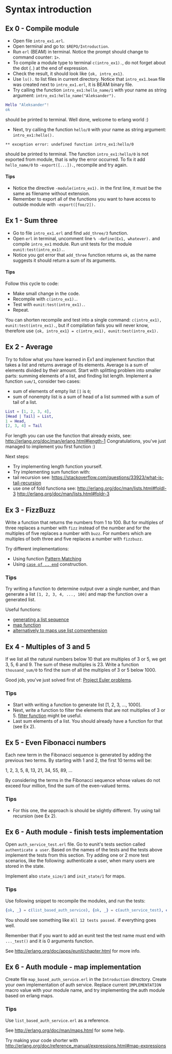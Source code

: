 # Syntax introduction

## Ex 0 - Compile module

- Open file `intro_ex1.erl`.
- Open terminal and go to: `$REPO/Introduction`.
- Run `erl` (BEAM) in terminal. Notice the prompt should change to command counter: `1>`.
- To compile a module type to terminal `c(intro_ex1).`, do not forget about the dot (`.`) at the end of expression.
- Check the result, it should look like `{ok, intro_ex1}`.
- Use `ls().` to list files in current directory. Notice that `intro_ex1.beam` file was created next to `intro_ex1.erl`, it is BEAM binary file.
- Try calling the function `intro_ex1:hello_name/1` with your name as string argument: `intro_ex1:hello_name("Aleksander").`

```erlang 
Hello "Aleksander"!
ok
```

should be printed to terminal. Well done, welcome to erlang world :)

- Next, try calling the function `hello/0` with your name as string argument: `intro_ex1:hello().`

```
** exception error: undefined function intro_ex1:hello/0
```

should be printed to terminal. The function `intro_ex1:hello/0` is not exported from module, that is why the error occurred. To fix it add `hello_name/0` to `-export([...]).`, recompile and try again.

#### Tips

 - Notice the directive `-module(intro_ex1).` in the first line, it must be the same as filename without extension.
 - Remember to export all of the functions you want to have access to outside module with `-export([foo/2]).`

## Ex 1 - Sum three

- Go to file `intro_ex1.erl` and find `add_three/3` function.
- Open `erl` in terminal, uncomment line `% -define(Ex1, whatever).` and compile `intro_ex1` module. Run unit tests for the module `eunit:test(intro_ex1).`.
- Notice you got error that `add_three` function returns `ok`, as the name suggests it should return a sum of its arguments.

#### Tips

Follow this cycle to code:
 - Make small change in the code.
 - Recompile with `c(intro_ex1).`.
 - Test with `eunit:test(intro_ex1).`.
 - Repeat.

You can shorten recompile and test into a single command: `c(intro_ex1), eunit:test(intro_ex1).`, but if compilation fails you will never know, therefore use `{ok, intro_ex1} = c(intro_ex1), eunit:test(intro_ex1).`

## Ex 2 - Average

Try to follow what you have learned in Ex1 and implement function that takes a list and returns average of its elements. Average is a sum of elements divided by their amount. Start with splitting problem into smaller parts: summing elements of a list, and finding list length. Implement a function `sum/1`, consider two cases: 
 - sum of elements of empty list `[]` is `0`;
 - sum of nonempty list is a sum of head of a list summed with a sum of tail of a list.

```erlang
List = [1, 2, 3, 4],
[Head | Tail] = List,
1 = Head,
[2, 3, 4] = Tail
```

For length you can use the function that already exists, see: http://erlang.org/doc/man/erlang.html#length-1
Congratulations, you've just managed to implement you first function :)

Next steps:
 - Try implementing length function yourself.
 - Try implementing sum function with:
  - tail recursion see: https://stackoverflow.com/questions/33923/what-is-tail-recursion
  - use one of fold functiona see: http://erlang.org/doc/man/lists.html#foldl-3 http://erlang.org/doc/man/lists.html#foldr-3


## Ex 3 - FizzBuzz

Write a function that returns the numbers from 1 to 100. But for multiples of three replaces a number with `fizz` instead of the number and for the multiples of five replaces a number with `buzz`. For numbers which are multiples of both three and five replaces a number with `fizzbuzz`.

Try different implementations:
 - Using function [Pattern Matching](http://erlang.org/doc/reference_manual/patterns.html)
 - Using [`case of .. end`](http://erlang.org/doc/reference_manual/expressions.html#case) construction.

### Tips

Try writing a function to determine output over a single number, and than generate a list `[1, 2, 3, 4, ..., 100]` and map the function over a generated list.

Useful functions:
 - [generating a list sequence](http://erlang.org/doc/man/lists.html#seq-2)
 - [map function](http://erlang.org/doc/man/lists.html#map-2)
 - [alternatively to maps use list comprehension](http://erlang.org/doc/programming_examples/list_comprehensions.html)

## Ex 4 - Multiples of 3 and 5

If we list all the natural numbers below 10 that are multiples of 3 or 5, we get 3, 5, 6 and 9. The sum of these multiples is 23. Write a function `thousand_sum/0` to find the sum of all the multiples of 3 or 5 below 1000.

Good job, you've just solved first of: [Project Euler problems](https://projecteuler.net/problem=1).

### Tips

- Start with writing a function to generate list [1, 2, 3, ..., 1000]. 
- Next, write a function to filter the elements that are not multiplies of 3 or 5. [filter function](http://erlang.org/doc/man/lists.html#filter-2) might be useful.
- Last sum elements of a list. You should already have a function for that (see Ex 2).


## Ex 5 - Even Fibonacci numbers

Each new term in the Fibonacci sequence is generated by adding the previous two terms. By starting with 1 and 2, the first 10 terms will be:

1, 2, 3, 5, 8, 13, 21, 34, 55, 89, ...

By considering the terms in the Fibonacci sequence whose values do not exceed four million, find the sum of the even-valued terms.

### Tips

- For this one, the approach is should be slightly different. Try using tail recursion (see Ex 2).

## Ex 6 - Auth module - finish tests implementation 

Open `auth_service_test.erl` file. Go to eunit's tests section called `authenticate a user`. Based on the names of the tests and the tests above implement the tests from this section. Try adding one or 2 more test scenarios, like the following: authenticate a user, when many users are stored in the state.

Implement also `state_size/1` and `init_state/1` for maps.

### Tips

Use following snippet to recompile the modules, and run the tests:
```erlang
{ok, _} = c(list_based_auth_service), {ok, _} = c(auth_service_test), eunit:test(auth_service_test).
```
You should see something like `All 12 tests passed.` if everything goes well.

Remember that if you want to add an eunit test the test name must end with `..._test()` and it is 0 arguments function. 

See http://erlang.org/doc/apps/eunit/chapter.html for more info.

## Ex 6 - Auth module - map implementation

Create file `map_based_auth_service.erl` in the `Introduction` directory. Create your own implementation of auth service. Replace current `IMPLEMENTATION` macro value with your module name, and try implementing the auth module based on erlang maps.

### Tips

Use `list_based_auth_service.erl` as a reference.

See http://erlang.org/doc/man/maps.html for some help.

Try making your code shorter with http://erlang.org/doc/reference_manual/expressions.html#map-expressions
